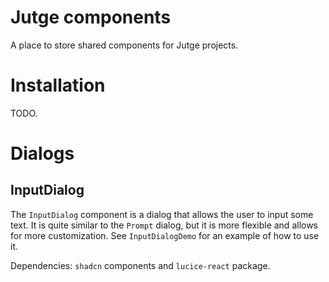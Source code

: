 # Jutge components

A place to store shared components for Jutge projects.

# Installation

TODO.

# Dialogs

## InputDialog

The `InputDialog` component is a dialog that allows the user to input some text. It is quite similar to the `Prompt` dialog, but it is more flexible and allows for more customization. See `InputDialogDemo` for an example of how to use it.

Dependencies: `shadcn` components and `lucice-react` package.
